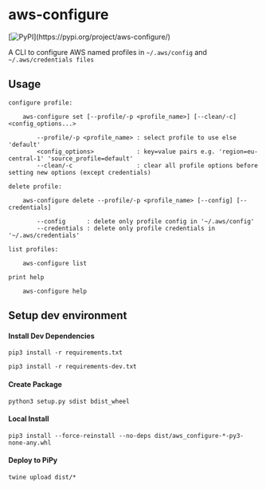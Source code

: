 # aws-configure

[![PyPI](https://img.shields.io/pypi/v/aws-configure?)](https://pypi.org/project/aws-configure/)

A CLI to configure AWS named profiles in `~/.aws/config` and `~/.aws/credentials files`

## Usage
``` 
configure profile:

    aws-configure set [--profile/-p <profile_name>] [--clean/-c] <config_options...>
        
        --profile/-p <profile_name> : select profile to use else 'default'
        <config_options>            : key=value pairs e.g. 'region=eu-central-1' 'source_profile=default'
        --clean/-c                  : clear all profile options before setting new options (except credentials)
        
delete profile:

    aws-configure delete --profile/-p <profile_name> [--config] [--credentials]
    
        --config      : delete only profile config in '~/.aws/config'
        --credentials : delete only profile credentials in '~/.aws/credentials'
    
list profiles:

    aws-configure list

print help

    aws-configure help
``` 

## Setup dev environment

#### Install Dev Dependencies
`pip3 install -r requirements.txt`

`pip3 install -r requirements-dev.txt`

#### Create Package
`python3 setup.py sdist bdist_wheel`

#### Local Install
`pip3 install --force-reinstall --no-deps dist/aws_configure-*-py3-none-any.whl`

#### Deploy to PiPy
`twine upload dist/*`
